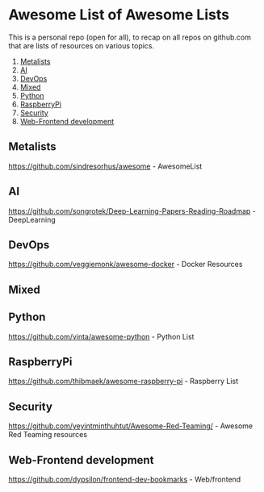 # Awesome List of Awesome Lists

This is a personal repo (open for all), to recap on all repos on github.com that are lists of resources on various topics.


1. [Metalists](#metalists)
1. [AI](#ai)
1. [DevOps](#devops)
1. [Mixed](#mixed)
1. [Python](#python)
1. [RaspberryPi](#raspi)
1. [Security](#security)
1. [Web-Frontend development](#webfrontend)

## Metalists
https://github.com/sindresorhus/awesome - AwesomeList

## AI
https://github.com/songrotek/Deep-Learning-Papers-Reading-Roadmap - DeepLearning

## DevOps
https://github.com/veggiemonk/awesome-docker - Docker Resources

## Mixed

## Python
https://github.com/vinta/awesome-python - Python List

## RaspberryPi
https://github.com/thibmaek/awesome-raspberry-pi - Raspberry List

## Security
https://github.com/yeyintminthuhtut/Awesome-Red-Teaming/ - Awesome Red Teaming resources

## Web-Frontend development
https://github.com/dypsilon/frontend-dev-bookmarks - Web/frontend 
